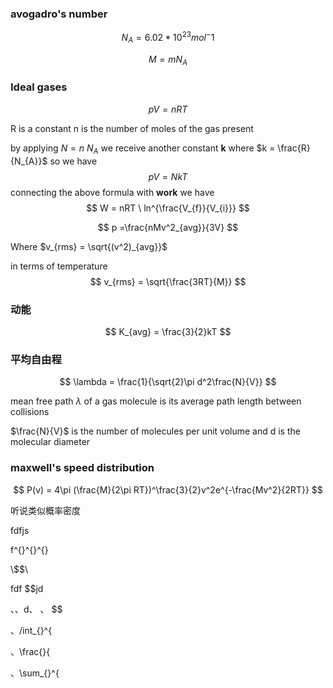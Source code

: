 ### avogadro's number

$$
N_{A} = 6.02 * 10^{23} mol^-1
$$

$$
M = mN_{A}
$$

### Ideal gases

$$
pV = nRT
$$

R is a constant n is the number of moles of the gas present

by applying $N = n \ N_{A}$ we receive another constant **k** where $k = \frac{R}{N_{A}}$ so we have
$$
pV = NkT
$$
connecting the above formula with **work** we have
$$
W = nRT \ ln^{\frac{V_{f}}{V_{i}}}
$$

$$
p =\frac{nMv^2_{avg}}{3V}
$$

Where $v_{rms} = \sqrt{(v^2)_{avg}}$ 

in terms of temperature
$$
v_{rms} = \sqrt{\frac{3RT}{M}}
$$

### 动能

$$
K_{avg} = \frac{3}{2}kT
$$

### 平均自由程

$$
\lambda = \frac{1}{\sqrt{2}\pi d^2\frac{N}{V}}
$$

mean free path $\lambda$ of a gas molecule is its average path length between collisions 

 $\frac{N}{V}$ is the number of molecules per unit volume and d is the molecular diameter

### maxwell's speed distribution

$$
P(v) = 4\pi (\frac{M}{2\pi RT})^\frac{3}{2}v^2e^{-\frac{Mv^2}{2RT}}
$$

听说类似概率密度



fdfjs



f^{}^{}^{}

\\$$\

fdf $\$$​\$jd

、、d、 、 $$

、\/int_{}^{

、\frac{}{

、\sum_{}^{
